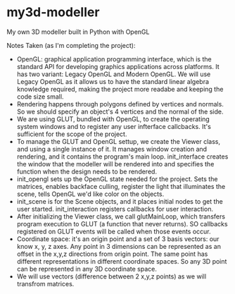 # my3d-modeller
My own 3D modeller built in Python with OpenGL

Notes Taken (as I'm completing the project):
  - OpenGL: graphical application programming interface, which is the standard API for developing graphics applications across platforms. It has two variant: Legacy OpenGL and Modern OpenGL. We will use Legacy OpenGL as it allows us to have the standard linear algebra knowledge required, making the project more readabe and keeping the code size small. 
  - Rendering happens through polygons defined by vertices and normals. So we should specify an object's 4 vertices and the normal of the side.
  - We are using GLUT, bundled with OpenGL, to create the operating system windows and to register any user infterface callcbacks. It's sufficient for the scope of the project.
  - To manage the GLUT and OpenGL settup, we create the Viewer class, and using a single instance of it. It manages window creation and rendering, and it contains the program's main loop. init_interface creates the window that the modeller will be rendered into and specifies the function when the design needs to be rendered.
  - init_opengl sets up the OpenGL state needed for the project. Sets the matrices, enables backface culling, register the light that illuminates the scene, tells OpenGL we'd like color on the objects.
  - init_scene is for the Scene objects, and it places initial nodes to get the user started. init_interaction registers callbacks for user interaction.
  - After initializing the Viewer class, we call glutMainLoop, which transfers program execution to GLUT (a function that never returns). SO callbacks registered on GLUT events will be called when those events occur.
  - Coordinate space: it's an origin point and a set of 3 basis vectors: our know x, y, z axes. Any point in 3 dimensions can be represented as an offset in the x,y,z directions from origin point. The same point has different representations in different coordinate spaces. So any 3D point can be represented in any 3D coordinate space.
  - We will use vectors (difference between 2 x,y,z points) as we will transfrom matrices. 
